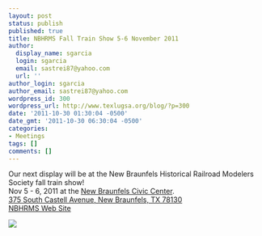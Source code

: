 ```yaml
---
layout: post
status: publish
published: true
title: NBHRMS Fall Train Show 5-6 November 2011
author:
  display_name: sgarcia
  login: sgarcia
  email: sastrei87@yahoo.com
  url: ''
author_login: sgarcia
author_email: sastrei87@yahoo.com
wordpress_id: 300
wordpress_url: http://www.texlugsa.org/blog/?p=300
date: '2011-10-30 01:30:04 -0500'
date_gmt: '2011-10-30 06:30:04 -0500'
categories:
- Meetings
tags: []
comments: []
---
```

<p>Our next display will be at the New Braunfels Historical Railroad Modelers Society fall train show!<br />
Nov 5 - 6, 2011 at the <a href="http://www.ci.new-braunfels.tx.us/index.aspx?NID=840">New Braunfels Civic Center</a>.<br />
<a href="http://maps.google.com/maps?q=New+Braunfels+Civic+Center,+South+Castell+Avenue,+New+Braunfels,+TX&hl=en&ll=29.700066,-98.121589&spn=0.007633,0.009742&sll=29.698622,-98.123038&sspn=0.015265,0.019484&vpsrc=0&hq=New+Braunfels+Civic+Center,&hnear=S+Castell+Ave,+New+Braunfels,+Texas&t=h&z=17&iwloc=A">375 South Castell Avenue, New Braunfels, TX 78130</a><br />
 <a href="http://newbraunfelsrailroadmuseum.org/">NBHRMS Web Site</a></p>
<p><a target="_blank" href="https://www.google.com/calendar/event?action=TEMPLATE&tmeid=NHYzNDBjOGMybnJvbWk1dTc4MmMzc3NhZjBfMjAxMTExMDRUMTczMDAwWiBvZzV2dTBsYWU5NHRycmVjaHRkMWFoNmlvMEBn&tmsrc=og5vu0lae94trrechtd1ah6io0%40group.calendar.google.com"><img border="0" src="http://www.google.com/calendar/images/ext/gc_button1_en.gif"/></a></p>
